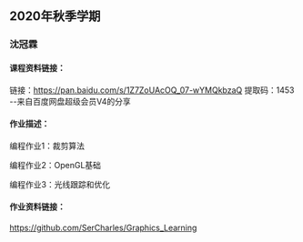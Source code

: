 ## 2020年秋季学期

### 沈冠霖

#### 课程资料链接：

链接：https://pan.baidu.com/s/1Z7ZoUAcOQ_07-wYMQkbzaQ 
提取码：1453 
--来自百度网盘超级会员V4的分享

#### 作业描述：

编程作业1：裁剪算法

编程作业2：OpenGL基础

编程作业3：光线跟踪和优化

#### 作业资料链接：

https://github.com/SerCharles/Graphics_Learning